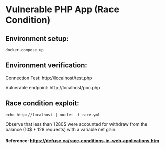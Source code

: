 # Vulnerable PHP App (Race Condition)


## Environment setup:

```
docker-compose up
```

## Environment verification:

Connection Test:
http://localhost/test.php

Vulnerable endpoint:
http://localhost/poc.php

## Race condition exploit:

```
echo http://localhost | nuclei -t race.yml
```

Observe that less than 1280$ were accounted for withdraw from the balance (10$ * 128 requests) with a variable net gain.


#### Reference: https://defuse.ca/race-conditions-in-web-applications.htm
